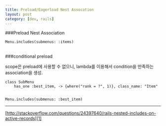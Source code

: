 ```yaml
---
title: Preload/Eagerload Nest Assocation
layout: post
category: [dev, rails]
--- 
```



###Preload Nest Association

    Menu.includes(submenus: :items)


<br>
###conditional preload

scope은 preload에 사용할 수 없으니, lambda를 이용해서 condition을 만족하는 association을 생성.

    class SubMenu
        has_one :best_item, -> {where("rank = ?", 1)}, class_name: "Item"


    Menu.includes(submenus: :best_item)

---

[http://stackoverflow.com/questions/24397640/rails-nested-includes-on-active-records][1]

[1]: http://stackoverflow.com/questions/24397640/rails-nested-includes-on-active-records